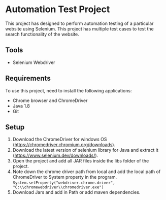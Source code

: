 
# Automation Test Project
This project has designed to perform automation testing of a particular website using Selenium. This project has multiple test cases to test the search functionality of the website.

## Tools
* Selenium Webdriver

## Requirements

To use this project, need to install the following applications:
* Chrome browser and ChromeDriver
* Java 1.8
* Git

## Setup 
1.	Download the ChromeDriver for windows OS (https://chromedriver.chromium.org/downloads).
2.	Download the latest version of selenium library for Java and extract it (https://www.selenium.dev/downloads/).
3.	Open the project and add all JAR files inside the libs folder of the project.
4.	Note down the chrome driver path from local and add the local path of ChromeDriver to System property in the program. 
`System.setProperty("webdriver.chrome.driver", "C:\\chromewebdriver\\chromedriver.exe")`
5.	Download Jars and add in Path or add maven dependencies.
